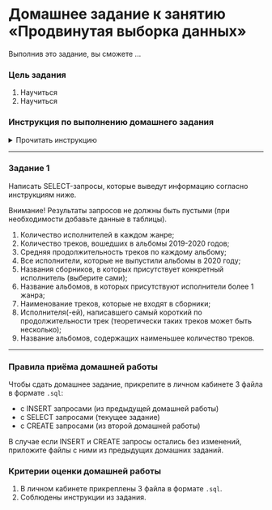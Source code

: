 # Домашнее задание к занятию «Продвинутая выборка данных»

Выполнив это задание, вы сможете ...

### Цель задания

1. Научиться
2. Научиться

### Инструкция по выполнению домашнего задания

<details>

<summary>Прочитать инструкцию</summary>

Вам встретятся два типа заданий в домашней работе:

- без звёздочки,
- со звёздочкой (*).

Задания без звёздочки обязательны к выполнению и необходимы для получения зачёта.

Задания со звёздочкой дополнительные или повышенной сложности. Выполнять их не обязательно, но работа над ними поможет глубже понять тему.

Домашнее задание состоит из 1-3 заданий для самостоятельного решения. Чтобы их решить, нужны как знания, которые вы получили на вебинаре или в видео, так и навык поиска информации в интернете – самый важный навык программиста.

Любые вопросы по решению задач задавайте преподавателю в чате курса.

</details>

-----

### Задание 1

Написать SELECT-запросы, которые выведут информацию согласно инструкциям ниже.

Внимание! Результаты запросов не должны быть пустыми (при необходимости добавьте данные в таблицы).

1. Количество исполнителей в каждом жанре;
2. Количество треков, вошедших в альбомы 2019-2020 годов;
3. Средняя продолжительность треков по каждому альбому;
4. Все исполнители, которые не выпустили альбомы в 2020 году;
5. Названия сборников, в которых присутствует конкретный исполнитель (выберите сами);
6. Название альбомов, в которых присутствуют исполнители более 1 жанра;
7. Наименование треков, которые не входят в сборники;
8. Исполнителя(-ей), написавшего самый короткий по продолжительности трек (теоретически таких треков может быть несколько);
9. Название альбомов, содержащих наименьшее количество треков.

------

### Правила приёма домашней работы

Чтобы сдать домашнее задание, прикрепите в личном кабинете 3 файла в формате `.sql`:

- с INSERT запросами (из предыдущей домашней работы)
- с SELECT запросами (текущее задание)
- с CREATE запросами (из второй домашней работы)

В случае если INSERT и CREATE запросы остались без изменений, приложите файлы c ними из предыдущих домашних заданий.

### Критерии оценки домашней работы

1. В личном кабинете прикреплены 3 файла в формате `.sql`.
2. Соблюдены инструкции из задания.
